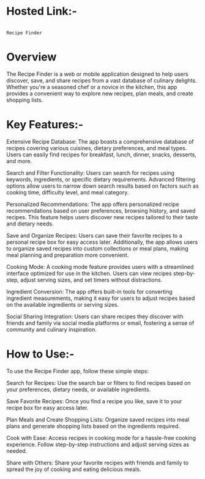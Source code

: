 # Hosted Link:- 

                                                                      Recipe Finder
# Overview
The Recipe Finder is a web or mobile application designed to help users discover, save, and share recipes from a vast database of culinary delights. Whether you're a seasoned chef or a novice in the kitchen, this app provides a convenient way to explore new recipes, plan meals, and create shopping lists.

# Key Features:-
Extensive Recipe Database: The app boasts a comprehensive database of recipes covering various cuisines, dietary preferences, and meal types. Users can easily find recipes for breakfast, lunch, dinner, snacks, desserts, and more.

Search and Filter Functionality: Users can search for recipes using keywords, ingredients, or specific dietary requirements. Advanced filtering options allow users to narrow down search results based on factors such as cooking time, difficulty level, and meal category.

Personalized Recommendations: The app offers personalized recipe recommendations based on user preferences, browsing history, and saved recipes. This feature helps users discover new recipes tailored to their taste and dietary needs.

Save and Organize Recipes: Users can save their favorite recipes to a personal recipe box for easy access later. Additionally, the app allows users to organize saved recipes into custom collections or meal plans, making meal planning and preparation more convenient.

Cooking Mode: A cooking mode feature provides users with a streamlined interface optimized for use in the kitchen. Users can view recipes step-by-step, adjust serving sizes, and set timers without distractions.

Ingredient Conversion: The app offers built-in tools for converting ingredient measurements, making it easy for users to adjust recipes based on the available ingredients or serving sizes.

Social Sharing Integration: Users can share recipes they discover with friends and family via social media platforms or email, fostering a sense of community and culinary inspiration.

# How to Use:-
To use the Recipe Finder app, follow these simple steps:

Search for Recipes: Use the search bar or filters to find recipes based on your preferences, dietary needs, or available ingredients.

Save Favorite Recipes: Once you find a recipe you like, save it to your recipe box for easy access later.

Plan Meals and Create Shopping Lists: Organize saved recipes into meal plans and generate shopping lists based on the ingredients required.

Cook with Ease: Access recipes in cooking mode for a hassle-free cooking experience. Follow step-by-step instructions and adjust serving sizes as needed.

Share with Others: Share your favorite recipes with friends and family to spread the joy of cooking and eating delicious meals.

